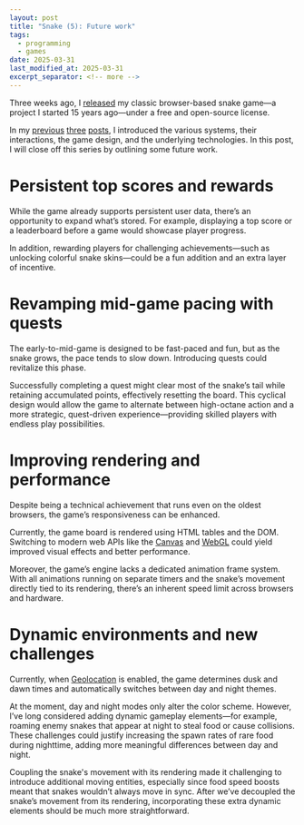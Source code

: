 ```yaml
---
layout: post
title: "Snake (5): Future work"
tags:
  - programming
  - games
date: 2025-03-31
last_modified_at: 2025-03-31
excerpt_separator: <!-- more -->
---
```


Three weeks ago, I [released][2] my classic browser-based snake game—a project
I started 15 years ago—under a free and open-source license.

In my [previous][1] [three][3] [posts][4], I introduced the various systems,
their interactions, the game design, and the underlying technologies. In this
post, I will close off this series by outlining some future work.

<!-- more -->

# Persistent top scores and rewards

While the game already supports persistent user data, there’s an opportunity to
expand what’s stored. For example, displaying a top score or a leaderboard
before a game would showcase player progress.

In addition, rewarding players for challenging achievements—such as unlocking
colorful snake skins—could be a fun addition and an extra layer of incentive.

# Revamping mid-game pacing with quests

The early-to-mid-game is designed to be fast-paced and fun, but as the snake
grows, the pace tends to slow down. Introducing quests could revitalize this
phase.

Successfully completing a quest might clear most of the snake’s tail while
retaining accumulated points, effectively resetting the board. This cyclical
design would allow the game to alternate between high-octane action and a more
strategic, quest-driven experience—providing skilled players with endless play
possibilities.

# Improving rendering and performance

Despite being a technical achievement that runs even on the oldest browsers,
the game’s responsiveness can be enhanced.

Currently, the game board is rendered using HTML tables and the DOM. Switching
to modern web APIs like the [Canvas][5] and [WebGL][6] could yield improved
visual effects and better performance.

Moreover, the game’s engine lacks a dedicated animation frame system. With all
animations running on separate timers and the snake’s movement directly tied to
its rendering, there’s an inherent speed limit across browsers and hardware.

# Dynamic environments and new challenges

Currently, when [Geolocation][9] is enabled, the game determines dusk and dawn
times and automatically switches between day and night themes.

At the moment, day and night modes only alter the color scheme. However, I’ve
long considered adding dynamic gameplay elements—for example, roaming enemy
snakes that appear at night to steal food or cause collisions. These challenges
could justify increasing the spawn rates of rare food during nighttime, adding
more meaningful differences between day and night.

Coupling the snake's movement with its rendering made it challenging to
introduce additional moving entities, especially since food speed boosts meant
that snakes wouldn’t always move in sync. After we’ve decoupled the snake’s
movement from its rendering, incorporating these extra dynamic elements should
be much more straightforward.

 [1]: /Snake-2
 [2]: https://github.com/witiko/snake
 [3]: /Snake-3
 [4]: /Snake-4
 [5]: https://developer.mozilla.org/en-US/docs/Web/API/Canvas_API
 [6]: https://developer.mozilla.org/en-US/docs/Web/API/WebGL_API
 [7]: https://developer.mozilla.org/en-US/docs/Web/API/Window/setTimeout
 [8]: https://developer.mozilla.org/en-US/docs/Web/API/Window/requestAnimationFrame
 [9]: https://developer.mozilla.org/en-US/docs/Web/API/Geolocation_API
